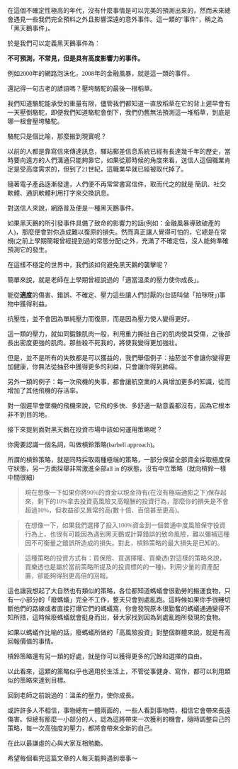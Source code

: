 <body style="font-family:'微軟正黑體';">
<p style="display:none;">## 我媽媽看完這篇文章之後就把我的WIFI鎖起來了，一篇連媽媽和中國15億人口看了都忌妒的深度好文。</p>

在這個不確定性極高的年代，沒有什麼事情是可以完美的預測出來的，然而未來總會遇見一些我們完全預料之外且影響深遠的意外事件。這一類的"事件"，稱之為「黑天鵝事件」。

於是我們可以定義黑天鵝事件為：

<b>不可預測，不常見，但是具有高度影響力的事件。</b>

例如2000年的網路泡沫化，2008年的金融風暴，就是這一類的事件。

還記得一句古老的諺語嗎？壓垮駱駝的最後一根稻草。

我們知道駱駝能承受的重量有限，儘管我們都知道一直放稻草在它的背上遲早會有一天壓倒駱駝，即便我們知道駱駝會倒下，我們仍舊無法預測這一堆稻草，到底是哪一根會壓垮駱駝。

駱駝只是個比喻，那麼搬到現實呢？

以前的人都是靠寫信來傳達訊息，驛站郵差信息系統已經有長達幾千年的歷史，當時要向遠方的人們溝通只能夠靠它，如果從那時候的角度來看，送信人這個職業肯定是受高度需求的，但到了21世紀，這職業早就已經被取代掉了。

隨著電子產品逐漸發達，人們便不再常常書寫信件，取而代之的就是
簡訊、社交軟體、通訊軟體利用打字來交換訊息。

對送信人來說，網路普及便是一種黑天鵝事件。

如果黑天鵝的所引發事件具備了致命的影響力的話(例如：金融風暴導致破產的人)，那麼便會對你造成難以復原的損失。然而真正讓人覺得可怕的，它總是在常規(之前上學期簡報曾經提到過的常態分配)之外，充滿了不確定性，沒人能夠準確預測它的發生。

在這樣不穩定的世界中，我們該如何避免黑天鵝的襲擊呢？

簡單來說，就是老師在上學期曾經說過的「適當溫柔的壓力使你成長」。

能從<b>適度</b>的傷害、錯誤、不確定、壓力這些讓人們討厭的(台語叫做「拍咪呀」)事物中獲得利益。

抗壓性，並不會因為單純壓力而復原，而是因為壓力使人變得更好。

這一類的壓力，就如同鍛鍊肌肉一般，利用重力撕扯自己的肌肉使其受傷，之後卻長出密度更強的肌肉。那些殺不死我的，將使我變得更加強壯。

但是，並不是所有的失敗都是可以獲益的，我們舉個例子：抽菸並不會讓你變得更加健康，你無法從抽菸中獲得更多的利益，只會讓你得到肺癌。

另外一類的例子：每一次飛機的失事，都會讓航空業的人員增加更多的知識，從而增加了其他飛機的存活率。

對一個遲早會墜機的飛機來說，它飛的多快、多舒適一點意義都沒有，因為它根本非不到目的地。

接下來提到面對黑天鵝在投資市場中該如何運用策略呢？

你需要認識一個名詞，叫做槓鈴策略(barbell approach)。

所謂的槓鈴策略，就是同時採取兩種極端的策略，一部分保留全部資金採取極度保守狀態，另一方面採舉非常激進全部all in 的狀態，沒有中立策略（就向槓鈴一樣中間很細）

> 現在想像一下如果你將90%的資金以現金持有(在沒有極端通膨之下)保存起來，剩下的10%拿去投資高風險又高報酬的投資行為，那麼你的損失是不會超過10%，但收益卻又異常的高(數十倍、百倍甚至更高)。

> 在想像一下，如果我們選擇了投入100%資金到一個普通中度風險保守投資行為上，也很有可能因為遇到黑天鵝或計算錯誤的致命風險，難以彌補這種因不可衡量之錯誤所造成的損失。對此，槓鈴策略的最大損失是已知的。

> 這種策略的投資方式有：買保險、買選擇權、買樂透(對這樣的策略來說，買樂透也是屬於當前策略所提及的投資標的的一種)，利用少量的資產配置，卻能夠得到更高倍的回報。

這也讓我想起了大自然也有類似的策略，各位都知道螞蟻會很勤勞的搬運食物，只有一小部分的「廢螞蟻」完全不工作，整天只會到處亂跑。這時候如果你手很<del>賤</del>切斷他們的路線或者直接打爆它們的螞蟻窩，你會發現原本很勤奮的螞蟻通通變得不知所措，這時候廢螞蟻就會挺身而出，替大家找到因為到處亂跑所發現的食物。

如果以螞蟻作比喻的話，廢螞蟻所做的「高風險投資」對整個群體來說，就是有高回報價值的事情。

槓鈴策略還有另一類的好處，就是你可以獲得更多的冗餘和選擇的自由。

以此看來，這類的策略似乎也適用於生活上，不管從事健身、寫作，都可以利用類似的策略來達到目標。

回到老師之前說過的：溫柔的壓力，使你成長。

或許許多人不相信，事物總有一體兩面的，一些人看到事物時，相信它會帶來長遠傷害。但總有那麼一小部分的人，認為這將帶來一次獲利的機會，隨時調整自己的策略，每一次高強度的壓力，都將會帶來全新的自己。

在此以最謙虛的心與大家互相勉勵。

希望每個看完這篇文章的人每天能夠遇到壞事～
</body>